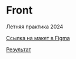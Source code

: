 # Front
Летняя практика 2024


[Ссылка на макет в Figma](https://www.figma.com/design/yYnHPvDs7oTVMG0roydYwS/Aperture-%2B-(Copy)?node-id=2-2&t=9bPNbYJ5SxyP7I64-0)

[Результат](https://almini23.github.io/Front/)



